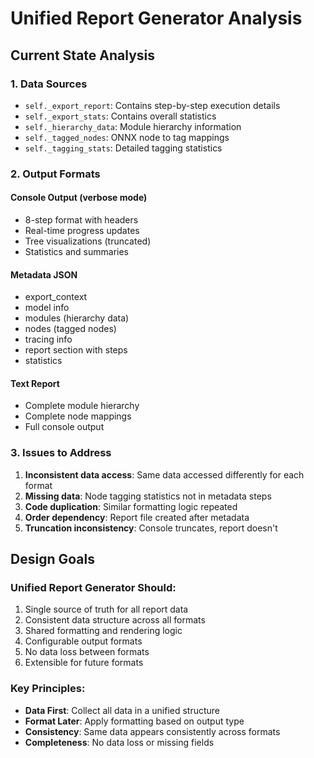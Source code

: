 # Unified Report Generator Analysis

## Current State Analysis

### 1. Data Sources
- `self._export_report`: Contains step-by-step execution details
- `self._export_stats`: Contains overall statistics
- `self._hierarchy_data`: Module hierarchy information
- `self._tagged_nodes`: ONNX node to tag mappings
- `self._tagging_stats`: Detailed tagging statistics

### 2. Output Formats

#### Console Output (verbose mode)
- 8-step format with headers
- Real-time progress updates
- Tree visualizations (truncated)
- Statistics and summaries

#### Metadata JSON
- export_context
- model info
- modules (hierarchy data)
- nodes (tagged nodes)
- tracing info
- report section with steps
- statistics

#### Text Report
- Complete module hierarchy
- Complete node mappings
- Full console output

### 3. Issues to Address
1. **Inconsistent data access**: Same data accessed differently for each format
2. **Missing data**: Node tagging statistics not in metadata steps
3. **Code duplication**: Similar formatting logic repeated
4. **Order dependency**: Report file created after metadata
5. **Truncation inconsistency**: Console truncates, report doesn't

## Design Goals

### Unified Report Generator Should:
1. Single source of truth for all report data
2. Consistent data structure across all formats
3. Shared formatting and rendering logic
4. Configurable output formats
5. No data loss between formats
6. Extensible for future formats

### Key Principles:
- **Data First**: Collect all data in a unified structure
- **Format Later**: Apply formatting based on output type
- **Consistency**: Same data appears consistently across formats
- **Completeness**: No data loss or missing fields